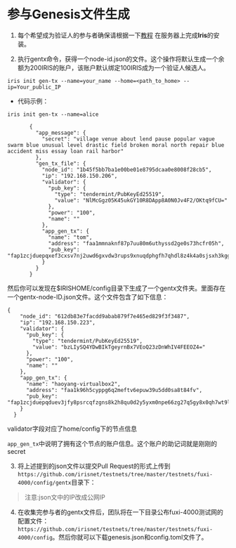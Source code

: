 # 参与Genesis文件生成


1. 每个希望成为验证人的参与者确保请根据一下[教程](Install-Iris.md) 在服务器上完成**Iris**的安装。

2. 执行gentx命令，获得一个node-id.json的文件。这个操作将默认生成一个余额为200IRIS的账户，该账户默认绑定100IRIS成为一个验证人候选人。

```
iris init gen-tx --name=your_name --home=<path_to_home> --ip=Your_public_IP
```
* 代码示例：
```
iris init gen-tx --name=alice 
```

```
       {
         "app_message": {
           "secret": "village venue about lend pause popular vague swarm blue unusual level drastic field broken moral north repair blue accident miss essay loan rail harbor"
         },
         "gen_tx_file": {
           "node_id": "1b45f5bb7ba1e00be01e8795dcaa0e8008f28cb5",
           "ip": "192.168.150.206",
           "validator": {
             "pub_key": {
               "type": "tendermint/PubKeyEd25519",
               "value": "NlMcGgz05K45ukGY10R8DApp8A0N0Jv4F2/OKtq9fCU="
             },
             "power": "100",
             "name": ""
           },
           "app_gen_tx": {
             "name": "tom",
             "address": "faa1mmnaknf87p7uu80m6uthyssd2ge0s73hcfr05h",
             "pub_key": "fap1zcjduepqxef3cxsv7nj2uwd6gxvdw3rups9xnuqdphgfh7qhdl8z4k4a0sjsxh3kgg"
           }
         }
       }
  ```
然后你可以发现在$IRISHOME/config目录下生成了一个gentx文件夹。里面存在一个gentx-node-ID.json文件。这个文件包含了如下信息：

```
{
    "node_id": "612db83e7facdd9abab879f7e465ed829f3f3487",
    "ip": "192.168.150.223",
    "validator": {
      "pub_key": {
        "type": "tendermint/PubKeyEd25519",
        "value": "bzLIySQ4YDwBIkTgeyrnBx7VEoQ23zDnWhIV4FEEOZ4="
      },
      "power": "100",
      "name": ""
    },
    "app_gen_tx": {
      "name": "haoyang-virtualbox2",
      "address": "faa1k96h5cyppg6q2meftv6epuw39u5dd0sa8t84fv",
      "pub_key": "fap1zcjduepqduev3jfy8psrcqfzgns8k2h8qu0d2y5yxm0npe66zg27q5gy8x0qh7wt9l"
    }
  }
```
validator字段对应了home/config下的节点信息

`app_gen_tx`中说明了拥有这个节点的账户信息。这个账户的助记词就是刚刚的secret

3. 将上述提到的json文件以提交Pull Request的形式上传到`https://github.com/irisnet/testnets/tree/master/testnets/fuxi-4000/config/gentx`目录下：

> 注意:json文中的IP改成公网IP

4. 在收集完参与者的gentx文件后，团队将在一下目录公布fuxi-4000测试网的配置文件：`https://github.com/irisnet/testnets/tree/master/testnets/fuxi-4000/config`。然后你就可以下载genesis.json和config.toml文件了。


